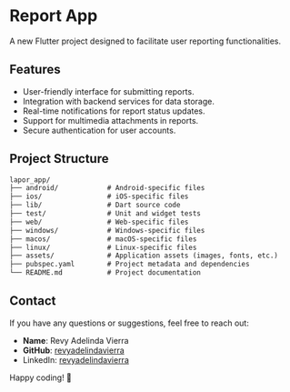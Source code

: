 # Report App

A new Flutter project designed to facilitate user reporting functionalities.


## Features

- User-friendly interface for submitting reports.
- Integration with backend services for data storage.
- Real-time notifications for report status updates.
- Support for multimedia attachments in reports.
- Secure authentication for user accounts.


## Project Structure


```markdown
lapor_app/
├── android/            # Android-specific files
├── ios/                # iOS-specific files
├── lib/                # Dart source code
├── test/               # Unit and widget tests
├── web/                # Web-specific files
├── windows/            # Windows-specific files
├── macos/              # macOS-specific files
├── linux/              # Linux-specific files
├── assets/             # Application assets (images, fonts, etc.)
├── pubspec.yaml        # Project metadata and dependencies
└── README.md           # Project documentation
```


## Contact

If you have any questions or suggestions, feel free to reach out:

- **Name**: Revy Adelinda Vierra
- **GitHub**: [revyadelindavierra](https://github.com/revyadelindavierra)
- LinkedIn: [revyadelindavierra](www.linkedin.com/in/revyvierra)

Happy coding! 🚀
 
